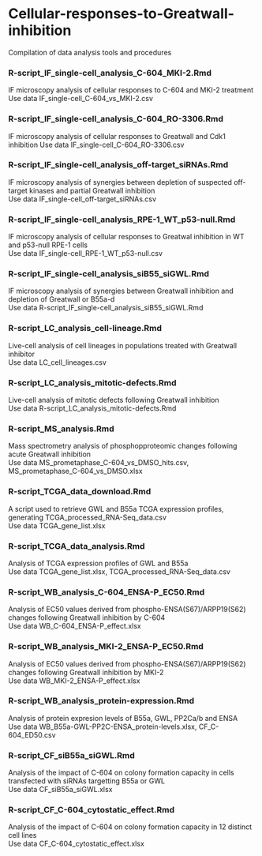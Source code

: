 # Cellular-responses-to-Greatwall-inhibition
Compilation of data analysis tools and procedures

### R-script_IF_single-cell_analysis_C-604_MKI-2.Rmd
IF microscopy analysis of cellular responses to C-604 and MKI-2 treatment  
Use data IF_single-cell_C-604_vs_MKI-2.csv

### R-script_IF_single-cell_analysis_C-604_RO-3306.Rmd
IF microscopy analysis of cellular responses to Greatwall and Cdk1 inhibition
Use data IF_single-cell_C-604_RO-3306.csv

### R-script_IF_single-cell_analysis_off-target_siRNAs.Rmd
IF microscopy analysis of synergies between depletion of suspected off-target kinases and partial Greatwall inhibition  
Use data IF_single-cell_off-target_siRNAs.csv

### R-script_IF_single-cell_analysis_RPE-1_WT_p53-null.Rmd
IF microscopy analysis of cellular responses to Greatwal inhibition in WT and p53-null RPE-1 cells  
Use data IF_single-cell_RPE-1_WT_p53-null.csv

### R-script_IF_single-cell_analysis_siB55_siGWL.Rmd
IF microscopy analysis of synergies between Greatwall inhibition and depletion of Greatwall or B55a-d  
Use data R-script_IF_single-cell_analysis_siB55_siGWL.Rmd

### R-script_LC_analysis_cell-lineage.Rmd
Live-cell analysis of cell lineages in populations treated with Greatwall inhibitor  
Use data LC_cell_lineages.csv

### R-script_LC_analysis_mitotic-defects.Rmd
Live-cell analysis of mitotic defects following Greatwall inhibition  
Use data R-script_LC_analysis_mitotic-defects.Rmd

### R-script_MS_analysis.Rmd
Mass spectrometry analysis of phosphopproteomic changes following acute Greatwall inhibition  
Use data MS_prometaphase_C-604_vs_DMSO_hits.csv, MS_prometaphase_C-604_vs_DMSO.xlsx

### R-script_TCGA_data_download.Rmd
A script used to retrieve GWL and B55a TCGA expression profiles, generating TCGA_processed_RNA-Seq_data.csv  
Use data TCGA_gene_list.xlsx

### R-script_TCGA_data_analysis.Rmd
Analysis of TCGA expression profiles of GWL and B55a  
Use data TCGA_gene_list.xlsx, TCGA_processed_RNA-Seq_data.csv

### R-script_WB_analysis_C-604_ENSA-P_EC50.Rmd
Analysis of EC50 values derived from phospho-ENSA(S67)/ARPP19(S62) changes following Greatwall inhibition by C-604  
Use data WB_C-604_ENSA-P_effect.xlsx

### R-script_WB_analysis_MKI-2_ENSA-P_EC50.Rmd
Analysis of EC50 values derived from phospho-ENSA(S67)/ARPP19(S62) changes following Greatwall inhibition by MKI-2  
Use data WB_MKI-2_ENSA-P_effect.xlsx

### R-script_WB_analysis_protein-expression.Rmd
Analysis of protein expresion levels of B55a, GWL, PP2Ca/b and ENSA  
Use data WB_B55a-GWL-PP2C-ENSA_protein-levels.xlsx, CF_C-604_ED50.csv

### R-script_CF_siB55a_siGWL.Rmd
Analysis of the impact of C-604 on colony formation capacity in cells transfected with siRNAs targetting B55a or GWL  
Use data CF_siB55a_siGWL.xlsx

### R-script_CF_C-604_cytostatic_effect.Rmd
Analysis of the impact of C-604 on colony formation capacity in 12 distinct cell lines  
Use data CF_C-604_cytostatic_effect.xlsx


